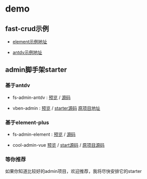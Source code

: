 
# demo

## fast-crud示例

* [element示例地址](http://fast-crud.docmirror.cn/element/)

* [antdv示例地址](http://fast-crud.docmirror.cn/antdv/)


## admin脚手架starter

### 基于antdv

* fs-admin-antdv :
  [预览](http://fast-crud.docmirror.cn/antdv/) /
  [源码](https://github.com/fast-crud/fs-admin-antdv/)


* vben-admin : 
  [预览](http://fast-crud.docmirror.cn/vben/) /
  [starter源码](https://github.com/fast-crud/fs-in-vben-starter)
  [原项目地址](https://github.com/anncwb/vue-vben-admin)
   

### 基于element-plus
* fs-admin-element :
  [预览](http://fast-crud.docmirror.cn/element/) /
  [源码](https://github.com/fast-crud/fs-admin-element/)

* cool-admin-vue
  [预览](http://fast-crud.docmirror.cn/cool/) /
  [start源码](https://gitee.com/fast-crud/fs-in-cool-admin-vue) /
  [原项目源码](https://github.com/cool-team-official/cool-admin-vue)

### 等你推荐
如果你知道比较好的admin项目，欢迎推荐，我将尽快安排它的starter
